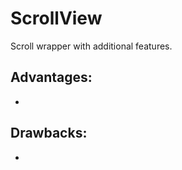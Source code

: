 ScrollView
===========

Scroll wrapper with additional features.

## Advantages:

*

## Drawbacks:

* 
